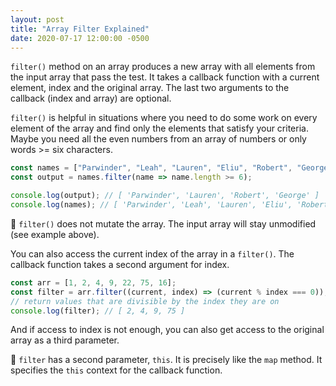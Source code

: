 ```yaml
---
layout: post
title: "Array Filter Explained"
date: 2020-07-17 12:00:00 -0500
---
```


`filter()` method on an array produces a new array with all elements from the input array that pass the test. It takes a callback function with a current element, index and the original array. The last two arguments to the callback (index and array) are optional.

`filter()` is helpful in situations where you need to do some work on every element of the array and find only the elements that satisfy your criteria. Maybe you need all the even numbers from an array of numbers or only words >= six characters.

```javascript
const names = ["Parwinder", "Leah", "Lauren", "Eliu", "Robert", "George", "Eric"];
const output = names.filter(name => name.length >= 6);

console.log(output); // [ 'Parwinder', 'Lauren', 'Robert', 'George' ]
console.log(names); // [ 'Parwinder', 'Leah', 'Lauren', 'Eliu', 'Robert', 'George', 'Eric' ]
```

🚨 `filter()` does not mutate the array. The input array will stay unmodified (see example above).

You can also access the current index of the array in a `filter()`. The callback function takes a second argument for index.

```javascript
const arr = [1, 2, 4, 9, 22, 75, 16];
const filter = arr.filter((current, index) => (current % index === 0));
// return values that are divisible by the index they are on
console.log(filter); // [ 2, 4, 9, 75 ]
```

And if access to index is not enough, you can also get access to the original array as a third parameter.

🚨 `filter` has a second parameter, `this`. It is precisely like the `map` method. It specifies the `this` context for the callback function.
